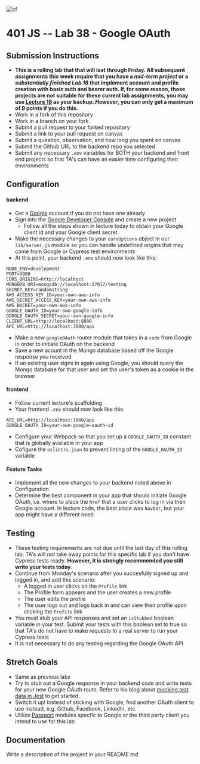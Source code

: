 ![cf](https://i.imgur.com/7v5ASc8.png) 
# 401 JS --  Lab 38 - Google OAuth

## Submission Instructions
  * **This is a rolling lab that that will last through Friday. All subsequent assignments this week require that you have a *mid-term project* or a *substantially finished Lab 18* that implement account and profile creation with basic auth and bearer auth. If, for some reason, those projects are not suitable for these current lab assignments, you may use [Lecture 18](https://github.com/codefellows/seattle-javascript-401d25/tree/master/back-end/18-asset-management) as your backup. *However*, you can only get a maximum of 9 points if you do this.**
  * Work in a fork of this repository
  * Work in a branch on your fork
  * Submit a pull request to your forked repository
  * Submit a link to your pull request on canvas
  * Submit a question, observation, and how long you spent on canvas  
  * Submit the Github URL to the backend repo you selected
  * Submit any necessary `.env` variables for BOTH your backend and front end projects so that TA's can have an easier time configuring their environments

## Configuration  
#### backend
* Get a [Google](http://www.google.com) account if you do not have one already
* Sign into the [Google Developer Console](https://console.developers.google.com) and create a new project
  * Follow all the steps shown in lecture today to obtain your Google client id and your Google client secret
* Make the necessary changes to your `corsOptions` object in our `lib/server.js` module so you can handle undefined origins that may come from Google or Cypress test environments
* At this point, your backend `.env` should now look like this:
```
NODE_ENV=development
PORT=3000
CORS_ORIGINS=http://localhost
MONGODB_URI=mongodb://localhost:27017/testing
SECRET_KEY=randomstring
AWS_ACCESS_KEY_ID=your-own-aws-info
AWS_SECRET_ACCESS_KEY=your-own-aws-info
AWS_BUCKET=your-own-aws-info
GOOGLE_OAUTH_ID=your-own-google-info
GOOGLE_OAUTH_SECRET=your-own-google-info
CLIENT_URL=http://localhost:8080
API_URL=http://localhost:3000/api
```
* Make a new `googleOAuth` router module that takes in a `code` from Google in order to initiate OAuth on the backend
* Save a new acount in the Mongo database based off the Google response you received
* If an existing user signs in again using Google, you should query the Mongo database for that user and set the user's token as a cookie in the browser
#### frontend
* Follow current lecture's scaffolding
* Your frontend `.env` should now look like this:
```
API_URL=http://localhost:3000/api
GOOGLE_OAUTH_ID=your-own-google-oauth-id
```
* Configure your Webpack so that you set up a `GOOGLE_OAUTH_ID` constant that is globally available in your app
* Cofigure the `eslintrc.json` to prevent linting of the `GOOGLE_OAUTH_ID` variable



 #### Feature Tasks
* Implement all the new changes to your backend noted above in Configuration
* Determine the best component in your app that should initiate Google OAuth, i.e. where to place the `href` that a user clicks to log in via their Google account. In lecture code, the best place was `Navbar`, but your app might have a different need. 

 
## Testing
* These testing requirements are not due until the last day of this rolling lab. TA's will *not* take away points for this specific lab if you don't have Cypress tests ready. **However, it is strongly recommended you still write your tests today**. 
* Continue from Monday's scenario after you succesfully signed up and logged in, and add this scenario:
    * A logged in user clicks on the `Profile` link
    * The Profile form appears and the user creates a new profile
    * The user edits the profile 
    * The user logs out and logs back in  and can view their profile upon clicking the `Profile` link
 * You must stub your API responses and set an `isStubbed` boolean variable in your test. Submit your tests with this boolean set to true so that TA's do not have to make requests to a real server to run your Cypress tests
 * It is not necessary to do any testing regarding the Google OAuth API
 
 ## Stretch Goals
 * Same as previous labs
 * Try to stub out a Google response in your backend code and write tests for your new Google OAuth route. Refer to his blog about [mocking test data in Jest](https://medium.com/@deanslamajr/jest-fn-all-the-things-d26f3b929986) to get started.
 * Switch it up! Instead of sticking with Google, find another OAuth client to use instead, e.g. Github, Facebook, LinkedIn, etc.
 * Utilize [Passport](http://www.passportjs.org/docs/oauth/) modules specfic to Google or the third party client you intend to use for this lab
 

##  Documentation  
Write a description of the project in your README.md
